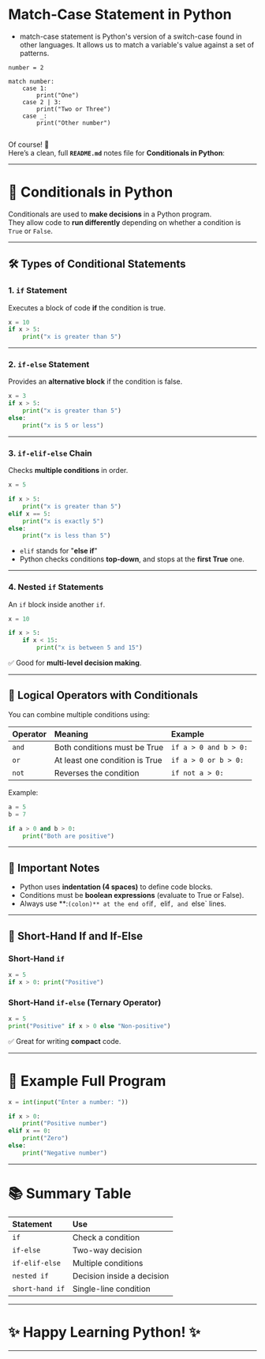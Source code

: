 # Match-Case Statement in Python

- match-case statement is Python's version of a switch-case found in other languages. It allows us to match a variable's value against a set of patterns.

```
number = 2

match number:
    case 1:
        print("One")
    case 2 | 3:
        print("Two or Three")
    case _:
        print("Other number")


```

Of course! 🚀  
Here’s a clean, full **`README.md`** notes file for **Conditionals in Python**:

---

# 📘 Conditionals in Python

Conditionals are used to **make decisions** in a Python program.  
They allow code to **run differently** depending on whether a condition is `True` or `False`.

---

## 🛠 Types of Conditional Statements

### 1. `if` Statement

Executes a block of code **if** the condition is true.

```python
x = 10
if x > 5:
    print("x is greater than 5")
```

---

### 2. `if-else` Statement

Provides an **alternative block** if the condition is false.

```python
x = 3
if x > 5:
    print("x is greater than 5")
else:
    print("x is 5 or less")
```

---

### 3. `if-elif-else` Chain

Checks **multiple conditions** in order.

```python
x = 5

if x > 5:
    print("x is greater than 5")
elif x == 5:
    print("x is exactly 5")
else:
    print("x is less than 5")
```

- `elif` stands for "**else if**"
- Python checks conditions **top-down**, and stops at the **first True** one.

---

### 4. Nested `if` Statements

An `if` block inside another `if`.

```python
x = 10

if x > 5:
    if x < 15:
        print("x is between 5 and 15")
```

✅ Good for **multi-level decision making**.

---

## 🧠 Logical Operators with Conditionals

You can combine multiple conditions using:

| Operator | Meaning                        | Example               |
| :------- | :----------------------------- | :-------------------- |
| `and`    | Both conditions must be True   | `if a > 0 and b > 0:` |
| `or`     | At least one condition is True | `if a > 0 or b > 0:`  |
| `not`    | Reverses the condition         | `if not a > 0:`       |

Example:

```python
a = 5
b = 7

if a > 0 and b > 0:
    print("Both are positive")
```

---

## 📌 Important Notes

- Python uses **indentation (4 spaces)** to define code blocks.
- Conditions must be **boolean expressions** (evaluate to True or False).
- Always use **:` (colon)** at the end of `if`, `elif`, and `else` lines.

---

## 🚀 Short-Hand If and If-Else

### Short-Hand `if`

```python
x = 5
if x > 0: print("Positive")
```

### Short-Hand `if-else` (Ternary Operator)

```python
x = 5
print("Positive" if x > 0 else "Non-positive")
```

✅ Great for writing **compact** code.

---

# 🎯 Example Full Program

```python
x = int(input("Enter a number: "))

if x > 0:
    print("Positive number")
elif x == 0:
    print("Zero")
else:
    print("Negative number")
```

---

# 📚 Summary Table

| Statement       | Use                        |
| :-------------- | :------------------------- |
| `if`            | Check a condition          |
| `if-else`       | Two-way decision           |
| `if-elif-else`  | Multiple conditions        |
| `nested if`     | Decision inside a decision |
| `short-hand if` | Single-line condition      |

---

# ✨ Happy Learning Python! ✨

---
